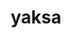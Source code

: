 ---
title: "yaksa"
layout: cache
categories: [package, develop]
meta: {"versions": ["0.2"], "compilers": ["gcc@=11.1.0", "gcc@=11.3.0", "gcc@=12.1.0", "gcc@=7.3.1", "gcc@=7.5.0", "gcc@=8.4.0", "oneapi@=2023.1.0", "oneapi@=2023.2.0"], "oss": ["amzn2", "ubuntu18.04", "ubuntu20.04", "ubuntu22.04"], "platforms": ["linux"], "targets": ["aarch64", "neoverse_n1", "ppc64le", "x86_64", "x86_64_v3"], "stacks": ["aws-isc", "aws-isc-aarch64", "build_systems", "data-vis-sdk", "e4s", "e4s-oneapi", "e4s-power", "root", "tutorial"], "num_specs": 92, "num_specs_by_stack": {"aws-isc-aarch64": 4, "root": 92, "aws-isc": 2, "tutorial": 66, "build_systems": 2, "e4s-power": 6, "e4s-oneapi": 3, "e4s": 6, "data-vis-sdk": 4}}
spec_details: [{"hash": "gboxbhh2adlp7d76lr2vpx7rn3x4ylvq", "compiler": "gcc@=7.3.1", "versions": ["0.2"], "os": "amzn2", "platform": "linux", "target": "aarch64", "variants": ["build_system=autotools", "~cuda", "~rocm"], "stacks": ["aws-isc-aarch64", "root"], "size": "-", "tarball": "https://binaries.spack.io/develop/build_cache/linux-amzn2-aarch64/gcc-7.3.1/yaksa-0.2/linux-amzn2-aarch64-gcc-7.3.1-yaksa-0.2-gboxbhh2adlp7d76lr2vpx7rn3x4ylvq.spack"}, {"hash": "iezbzjjthmrrxsb244mu5bt3nuiztqxh", "compiler": "gcc@=7.3.1", "versions": ["0.2"], "os": "amzn2", "platform": "linux", "target": "aarch64", "variants": ["build_system=autotools", "~cuda", "~rocm"], "stacks": ["aws-isc-aarch64", "root"], "size": "-", "tarball": "https://binaries.spack.io/develop/build_cache/linux-amzn2-aarch64/gcc-7.3.1/yaksa-0.2/linux-amzn2-aarch64-gcc-7.3.1-yaksa-0.2-iezbzjjthmrrxsb244mu5bt3nuiztqxh.spack"}, {"hash": "ubmznyvcd5dxjkbzs7jkplyrmoiufcyw", "compiler": "gcc@=7.3.1", "versions": ["0.2"], "os": "amzn2", "platform": "linux", "target": "neoverse_n1", "variants": ["build_system=autotools", "~cuda", "~rocm"], "stacks": ["aws-isc-aarch64", "root"], "size": "-", "tarball": "https://binaries.spack.io/develop/build_cache/linux-amzn2-neoverse_n1/gcc-7.3.1/yaksa-0.2/linux-amzn2-neoverse_n1-gcc-7.3.1-yaksa-0.2-ubmznyvcd5dxjkbzs7jkplyrmoiufcyw.spack"}, {"hash": "465upz2kazh4hy6t4qv5cs2quf7znnlf", "compiler": "gcc@=7.3.1", "versions": ["0.2"], "os": "amzn2", "platform": "linux", "target": "neoverse_n1", "variants": ["build_system=autotools", "~cuda", "~rocm"], "stacks": ["aws-isc-aarch64", "root"], "size": "-", "tarball": "https://binaries.spack.io/develop/build_cache/linux-amzn2-neoverse_n1/gcc-7.3.1/yaksa-0.2/linux-amzn2-neoverse_n1-gcc-7.3.1-yaksa-0.2-465upz2kazh4hy6t4qv5cs2quf7znnlf.spack"}, {"hash": "fbzcfjja53xgftvpf4dwnb2oqbjyhdy2", "compiler": "gcc@=7.3.1", "versions": ["0.2"], "os": "amzn2", "platform": "linux", "target": "x86_64_v3", "variants": ["build_system=autotools", "~cuda", "~rocm"], "stacks": ["aws-isc", "root"], "size": "-", "tarball": "https://binaries.spack.io/develop/build_cache/linux-amzn2-x86_64_v3/gcc-7.3.1/yaksa-0.2/linux-amzn2-x86_64_v3-gcc-7.3.1-yaksa-0.2-fbzcfjja53xgftvpf4dwnb2oqbjyhdy2.spack"}, {"hash": "dlmdngy6p7fzpzy7j4esahzcbttbvtba", "compiler": "gcc@=7.3.1", "versions": ["0.2"], "os": "amzn2", "platform": "linux", "target": "x86_64_v3", "variants": ["build_system=autotools", "~cuda", "~rocm"], "stacks": ["aws-isc", "root"], "size": "-", "tarball": "https://binaries.spack.io/develop/build_cache/linux-amzn2-x86_64_v3/gcc-7.3.1/yaksa-0.2/linux-amzn2-x86_64_v3-gcc-7.3.1-yaksa-0.2-dlmdngy6p7fzpzy7j4esahzcbttbvtba.spack"}, {"hash": "eopmgluna4knnbipuzns5jqazd6xqcxa", "compiler": "gcc@=7.5.0", "versions": ["0.2"], "os": "ubuntu18.04", "platform": "linux", "target": "x86_64", "variants": ["~cuda", "~rocm"], "stacks": ["root", "tutorial"], "size": "-", "tarball": "https://binaries.spack.io/develop/build_cache/linux-ubuntu18.04-x86_64/gcc-7.5.0/yaksa-0.2/linux-ubuntu18.04-x86_64-gcc-7.5.0-yaksa-0.2-eopmgluna4knnbipuzns5jqazd6xqcxa.spack"}, {"hash": "nkrp67qtd4azt27nputiuhp2qi6wkh23", "compiler": "gcc@=7.5.0", "versions": ["0.2"], "os": "ubuntu18.04", "platform": "linux", "target": "x86_64", "variants": ["~cuda", "~rocm"], "stacks": ["root", "tutorial"], "size": "-", "tarball": "https://binaries.spack.io/develop/build_cache/linux-ubuntu18.04-x86_64/gcc-7.5.0/yaksa-0.2/linux-ubuntu18.04-x86_64-gcc-7.5.0-yaksa-0.2-nkrp67qtd4azt27nputiuhp2qi6wkh23.spack"}, {"hash": "fuj2aoqh3s5i2yzl3chk3mdao5nvioc7", "compiler": "gcc@=7.5.0", "versions": ["0.2"], "os": "ubuntu18.04", "platform": "linux", "target": "x86_64", "variants": ["~cuda", "~rocm"], "stacks": ["root", "tutorial"], "size": "-", "tarball": "https://binaries.spack.io/develop/build_cache/linux-ubuntu18.04-x86_64/gcc-7.5.0/yaksa-0.2/linux-ubuntu18.04-x86_64-gcc-7.5.0-yaksa-0.2-fuj2aoqh3s5i2yzl3chk3mdao5nvioc7.spack"}, {"hash": "jzaq5vpdbjekdfjaliletxr6gxc2miz2", "compiler": "gcc@=7.5.0", "versions": ["0.2"], "os": "ubuntu18.04", "platform": "linux", "target": "x86_64", "variants": ["~cuda", "~rocm"], "stacks": ["root", "tutorial"], "size": "-", "tarball": "https://binaries.spack.io/develop/build_cache/linux-ubuntu18.04-x86_64/gcc-7.5.0/yaksa-0.2/linux-ubuntu18.04-x86_64-gcc-7.5.0-yaksa-0.2-jzaq5vpdbjekdfjaliletxr6gxc2miz2.spack"}, {"hash": "s52nqmeh5ywn5jppfbutgapq2nrbiyxl", "compiler": "gcc@=7.5.0", "versions": ["0.2"], "os": "ubuntu18.04", "platform": "linux", "target": "x86_64", "variants": ["~cuda", "~rocm"], "stacks": ["root", "tutorial"], "size": "-", "tarball": "https://binaries.spack.io/develop/build_cache/linux-ubuntu18.04-x86_64/gcc-7.5.0/yaksa-0.2/linux-ubuntu18.04-x86_64-gcc-7.5.0-yaksa-0.2-s52nqmeh5ywn5jppfbutgapq2nrbiyxl.spack"}, {"hash": "oxaqjhua3oiklurfxhcpbvxzwekdrkfu", "compiler": "gcc@=7.5.0", "versions": ["0.2"], "os": "ubuntu18.04", "platform": "linux", "target": "x86_64", "variants": ["~cuda", "~rocm"], "stacks": ["root", "tutorial"], "size": "-", "tarball": "https://binaries.spack.io/develop/build_cache/linux-ubuntu18.04-x86_64/gcc-7.5.0/yaksa-0.2/linux-ubuntu18.04-x86_64-gcc-7.5.0-yaksa-0.2-oxaqjhua3oiklurfxhcpbvxzwekdrkfu.spack"}, {"hash": "4ssykppxvgnsbqq34xni6uccx7hyrr76", "compiler": "gcc@=7.5.0", "versions": ["0.2"], "os": "ubuntu18.04", "platform": "linux", "target": "x86_64", "variants": ["~cuda", "~rocm"], "stacks": ["root", "tutorial"], "size": "-", "tarball": "https://binaries.spack.io/develop/build_cache/linux-ubuntu18.04-x86_64/gcc-7.5.0/yaksa-0.2/linux-ubuntu18.04-x86_64-gcc-7.5.0-yaksa-0.2-4ssykppxvgnsbqq34xni6uccx7hyrr76.spack"}, {"hash": "l6h56nfid2ix2u37ejt4nhnd4pp6dypu", "compiler": "gcc@=7.5.0", "versions": ["0.2"], "os": "ubuntu18.04", "platform": "linux", "target": "x86_64", "variants": ["~cuda", "~rocm"], "stacks": ["root", "tutorial"], "size": "-", "tarball": "https://binaries.spack.io/develop/build_cache/linux-ubuntu18.04-x86_64/gcc-7.5.0/yaksa-0.2/linux-ubuntu18.04-x86_64-gcc-7.5.0-yaksa-0.2-l6h56nfid2ix2u37ejt4nhnd4pp6dypu.spack"}, {"hash": "u4wa5ic7tvymrm772ac3broej45vt5qh", "compiler": "gcc@=7.5.0", "versions": ["0.2"], "os": "ubuntu18.04", "platform": "linux", "target": "x86_64", "variants": ["~cuda", "~rocm"], "stacks": ["root", "tutorial"], "size": "-", "tarball": "https://binaries.spack.io/develop/build_cache/linux-ubuntu18.04-x86_64/gcc-7.5.0/yaksa-0.2/linux-ubuntu18.04-x86_64-gcc-7.5.0-yaksa-0.2-u4wa5ic7tvymrm772ac3broej45vt5qh.spack"}, {"hash": "jbbm5mnk35chsq22xykj2dhh5r5odwf3", "compiler": "gcc@=7.5.0", "versions": ["0.2"], "os": "ubuntu18.04", "platform": "linux", "target": "x86_64", "variants": ["~cuda", "~rocm"], "stacks": ["root", "tutorial"], "size": "-", "tarball": "https://binaries.spack.io/develop/build_cache/linux-ubuntu18.04-x86_64/gcc-7.5.0/yaksa-0.2/linux-ubuntu18.04-x86_64-gcc-7.5.0-yaksa-0.2-jbbm5mnk35chsq22xykj2dhh5r5odwf3.spack"}, {"hash": "zgvvrt72dlnpy6hz3cdivwkxkyetoyes", "compiler": "gcc@=7.5.0", "versions": ["0.2"], "os": "ubuntu18.04", "platform": "linux", "target": "x86_64", "variants": ["~cuda", "~rocm"], "stacks": ["root", "tutorial"], "size": "-", "tarball": "https://binaries.spack.io/develop/build_cache/linux-ubuntu18.04-x86_64/gcc-7.5.0/yaksa-0.2/linux-ubuntu18.04-x86_64-gcc-7.5.0-yaksa-0.2-zgvvrt72dlnpy6hz3cdivwkxkyetoyes.spack"}, {"hash": "gcyym67wei3yuiqc6ksp2trfqmprw227", "compiler": "gcc@=7.5.0", "versions": ["0.2"], "os": "ubuntu18.04", "platform": "linux", "target": "x86_64", "variants": ["~cuda", "~rocm"], "stacks": ["root", "tutorial"], "size": "-", "tarball": "https://binaries.spack.io/develop/build_cache/linux-ubuntu18.04-x86_64/gcc-7.5.0/yaksa-0.2/linux-ubuntu18.04-x86_64-gcc-7.5.0-yaksa-0.2-gcyym67wei3yuiqc6ksp2trfqmprw227.spack"}, {"hash": "wkidpu5zhce22qlh5nc3ozvpl222rhpf", "compiler": "gcc@=7.5.0", "versions": ["0.2"], "os": "ubuntu18.04", "platform": "linux", "target": "x86_64", "variants": ["~cuda", "~rocm"], "stacks": ["root", "tutorial"], "size": "-", "tarball": "https://binaries.spack.io/develop/build_cache/linux-ubuntu18.04-x86_64/gcc-7.5.0/yaksa-0.2/linux-ubuntu18.04-x86_64-gcc-7.5.0-yaksa-0.2-wkidpu5zhce22qlh5nc3ozvpl222rhpf.spack"}, {"hash": "khji2rhdfqme2oh33sev7ipgeg52vjp2", "compiler": "gcc@=7.5.0", "versions": ["0.2"], "os": "ubuntu18.04", "platform": "linux", "target": "x86_64", "variants": ["~cuda", "~rocm"], "stacks": ["root", "tutorial"], "size": "-", "tarball": "https://binaries.spack.io/develop/build_cache/linux-ubuntu18.04-x86_64/gcc-7.5.0/yaksa-0.2/linux-ubuntu18.04-x86_64-gcc-7.5.0-yaksa-0.2-khji2rhdfqme2oh33sev7ipgeg52vjp2.spack"}, {"hash": "s7tqprkxnp7wkfkdb2obx4tq7o63mqj4", "compiler": "gcc@=7.5.0", "versions": ["0.2"], "os": "ubuntu18.04", "platform": "linux", "target": "x86_64", "variants": ["~cuda", "~rocm"], "stacks": ["root", "tutorial"], "size": "-", "tarball": "https://binaries.spack.io/develop/build_cache/linux-ubuntu18.04-x86_64/gcc-7.5.0/yaksa-0.2/linux-ubuntu18.04-x86_64-gcc-7.5.0-yaksa-0.2-s7tqprkxnp7wkfkdb2obx4tq7o63mqj4.spack"}, {"hash": "5z4lcjttnbxfku5c5wvnh5vzrzhvbi5i", "compiler": "gcc@=7.5.0", "versions": ["0.2"], "os": "ubuntu18.04", "platform": "linux", "target": "x86_64", "variants": ["~cuda", "~rocm"], "stacks": ["root", "tutorial"], "size": "-", "tarball": "https://binaries.spack.io/develop/build_cache/linux-ubuntu18.04-x86_64/gcc-7.5.0/yaksa-0.2/linux-ubuntu18.04-x86_64-gcc-7.5.0-yaksa-0.2-5z4lcjttnbxfku5c5wvnh5vzrzhvbi5i.spack"}, {"hash": "fmnoghazvysx7wh5hughm6ju4u7sjiyt", "compiler": "gcc@=7.5.0", "versions": ["0.2"], "os": "ubuntu18.04", "platform": "linux", "target": "x86_64", "variants": ["~cuda", "~rocm"], "stacks": ["root", "tutorial"], "size": "-", "tarball": "https://binaries.spack.io/develop/build_cache/linux-ubuntu18.04-x86_64/gcc-7.5.0/yaksa-0.2/linux-ubuntu18.04-x86_64-gcc-7.5.0-yaksa-0.2-fmnoghazvysx7wh5hughm6ju4u7sjiyt.spack"}, {"hash": "kychm2reemvmuqqei7pq7qd26zvbqomb", "compiler": "gcc@=7.5.0", "versions": ["0.2"], "os": "ubuntu18.04", "platform": "linux", "target": "x86_64", "variants": ["~cuda", "~rocm"], "stacks": ["root", "tutorial"], "size": "-", "tarball": "https://binaries.spack.io/develop/build_cache/linux-ubuntu18.04-x86_64/gcc-7.5.0/yaksa-0.2/linux-ubuntu18.04-x86_64-gcc-7.5.0-yaksa-0.2-kychm2reemvmuqqei7pq7qd26zvbqomb.spack"}, {"hash": "qx6rd4zs4h6upx7zxj6sspinkakud7ls", "compiler": "gcc@=7.5.0", "versions": ["0.2"], "os": "ubuntu18.04", "platform": "linux", "target": "x86_64", "variants": ["~cuda", "~rocm"], "stacks": ["root", "tutorial"], "size": "-", "tarball": "https://binaries.spack.io/develop/build_cache/linux-ubuntu18.04-x86_64/gcc-7.5.0/yaksa-0.2/linux-ubuntu18.04-x86_64-gcc-7.5.0-yaksa-0.2-qx6rd4zs4h6upx7zxj6sspinkakud7ls.spack"}, {"hash": "ab6hlea53tlfvpesruomiyrcjtc26qlo", "compiler": "gcc@=7.5.0", "versions": ["0.2"], "os": "ubuntu18.04", "platform": "linux", "target": "x86_64", "variants": ["~cuda", "~rocm"], "stacks": ["root", "tutorial"], "size": "-", "tarball": "https://binaries.spack.io/develop/build_cache/linux-ubuntu18.04-x86_64/gcc-7.5.0/yaksa-0.2/linux-ubuntu18.04-x86_64-gcc-7.5.0-yaksa-0.2-ab6hlea53tlfvpesruomiyrcjtc26qlo.spack"}, {"hash": "rmwtazzt5dbxod54pls2yzgyuwvjwk22", "compiler": "gcc@=7.5.0", "versions": ["0.2"], "os": "ubuntu18.04", "platform": "linux", "target": "x86_64", "variants": ["~cuda", "~rocm"], "stacks": ["root", "tutorial"], "size": "-", "tarball": "https://binaries.spack.io/develop/build_cache/linux-ubuntu18.04-x86_64/gcc-7.5.0/yaksa-0.2/linux-ubuntu18.04-x86_64-gcc-7.5.0-yaksa-0.2-rmwtazzt5dbxod54pls2yzgyuwvjwk22.spack"}, {"hash": "ahe3jajijfdgcxdlwdfrf33subsylz74", "compiler": "gcc@=7.5.0", "versions": ["0.2"], "os": "ubuntu18.04", "platform": "linux", "target": "x86_64", "variants": ["~cuda", "~rocm"], "stacks": ["root", "tutorial"], "size": "-", "tarball": "https://binaries.spack.io/develop/build_cache/linux-ubuntu18.04-x86_64/gcc-7.5.0/yaksa-0.2/linux-ubuntu18.04-x86_64-gcc-7.5.0-yaksa-0.2-ahe3jajijfdgcxdlwdfrf33subsylz74.spack"}, {"hash": "xvtecb6sfsfixiwheuwehsyvxgudeowx", "compiler": "gcc@=7.5.0", "versions": ["0.2"], "os": "ubuntu18.04", "platform": "linux", "target": "x86_64", "variants": ["~cuda", "~rocm"], "stacks": ["root", "tutorial"], "size": "-", "tarball": "https://binaries.spack.io/develop/build_cache/linux-ubuntu18.04-x86_64/gcc-7.5.0/yaksa-0.2/linux-ubuntu18.04-x86_64-gcc-7.5.0-yaksa-0.2-xvtecb6sfsfixiwheuwehsyvxgudeowx.spack"}, {"hash": "wzix55sluzaqfxmt3wm5ktbvwvzbvxhd", "compiler": "gcc@=7.5.0", "versions": ["0.2"], "os": "ubuntu18.04", "platform": "linux", "target": "x86_64", "variants": ["~cuda", "~rocm"], "stacks": ["root", "tutorial"], "size": "-", "tarball": "https://binaries.spack.io/develop/build_cache/linux-ubuntu18.04-x86_64/gcc-7.5.0/yaksa-0.2/linux-ubuntu18.04-x86_64-gcc-7.5.0-yaksa-0.2-wzix55sluzaqfxmt3wm5ktbvwvzbvxhd.spack"}, {"hash": "d7gx35vaancpb2s2malvz5c57odncbzj", "compiler": "gcc@=7.5.0", "versions": ["0.2"], "os": "ubuntu18.04", "platform": "linux", "target": "x86_64", "variants": ["~cuda", "~rocm"], "stacks": ["root", "tutorial"], "size": "-", "tarball": "https://binaries.spack.io/develop/build_cache/linux-ubuntu18.04-x86_64/gcc-7.5.0/yaksa-0.2/linux-ubuntu18.04-x86_64-gcc-7.5.0-yaksa-0.2-d7gx35vaancpb2s2malvz5c57odncbzj.spack"}, {"hash": "75hrsdlh3kvpf6libz3ij5wjvos62ofd", "compiler": "gcc@=7.5.0", "versions": ["0.2"], "os": "ubuntu18.04", "platform": "linux", "target": "x86_64", "variants": ["~cuda", "~rocm"], "stacks": ["root", "tutorial"], "size": "-", "tarball": "https://binaries.spack.io/develop/build_cache/linux-ubuntu18.04-x86_64/gcc-7.5.0/yaksa-0.2/linux-ubuntu18.04-x86_64-gcc-7.5.0-yaksa-0.2-75hrsdlh3kvpf6libz3ij5wjvos62ofd.spack"}, {"hash": "7k4wxrqcs6atzawopms3nmbfqdlvrukj", "compiler": "gcc@=8.4.0", "versions": ["0.2"], "os": "ubuntu18.04", "platform": "linux", "target": "x86_64", "variants": ["~cuda", "~rocm"], "stacks": ["root", "tutorial"], "size": "-", "tarball": "https://binaries.spack.io/develop/build_cache/linux-ubuntu18.04-x86_64/gcc-8.4.0/yaksa-0.2/linux-ubuntu18.04-x86_64-gcc-8.4.0-yaksa-0.2-7k4wxrqcs6atzawopms3nmbfqdlvrukj.spack"}, {"hash": "dy6uqqb6346oleavlhakde4iow2mxkwc", "compiler": "gcc@=8.4.0", "versions": ["0.2"], "os": "ubuntu18.04", "platform": "linux", "target": "x86_64", "variants": ["~cuda", "~rocm"], "stacks": ["root", "tutorial"], "size": "-", "tarball": "https://binaries.spack.io/develop/build_cache/linux-ubuntu18.04-x86_64/gcc-8.4.0/yaksa-0.2/linux-ubuntu18.04-x86_64-gcc-8.4.0-yaksa-0.2-dy6uqqb6346oleavlhakde4iow2mxkwc.spack"}, {"hash": "wubcrtonuopjzzdidayk37ihuzlfkocn", "compiler": "gcc@=8.4.0", "versions": ["0.2"], "os": "ubuntu18.04", "platform": "linux", "target": "x86_64", "variants": ["~cuda", "~rocm"], "stacks": ["root", "tutorial"], "size": "-", "tarball": "https://binaries.spack.io/develop/build_cache/linux-ubuntu18.04-x86_64/gcc-8.4.0/yaksa-0.2/linux-ubuntu18.04-x86_64-gcc-8.4.0-yaksa-0.2-wubcrtonuopjzzdidayk37ihuzlfkocn.spack"}, {"hash": "jdwx2fptw7ln7uamgujt2ot6msb26udw", "compiler": "gcc@=8.4.0", "versions": ["0.2"], "os": "ubuntu18.04", "platform": "linux", "target": "x86_64", "variants": ["~cuda", "~rocm"], "stacks": ["root", "tutorial"], "size": "-", "tarball": "https://binaries.spack.io/develop/build_cache/linux-ubuntu18.04-x86_64/gcc-8.4.0/yaksa-0.2/linux-ubuntu18.04-x86_64-gcc-8.4.0-yaksa-0.2-jdwx2fptw7ln7uamgujt2ot6msb26udw.spack"}, {"hash": "aab4w7sfziskkrhkzitpfj5gvqiozhiy", "compiler": "gcc@=8.4.0", "versions": ["0.2"], "os": "ubuntu18.04", "platform": "linux", "target": "x86_64", "variants": ["~cuda", "~rocm"], "stacks": ["root", "tutorial"], "size": "-", "tarball": "https://binaries.spack.io/develop/build_cache/linux-ubuntu18.04-x86_64/gcc-8.4.0/yaksa-0.2/linux-ubuntu18.04-x86_64-gcc-8.4.0-yaksa-0.2-aab4w7sfziskkrhkzitpfj5gvqiozhiy.spack"}, {"hash": "o5q3zglyrhxb7gl5bwywm5h76waszzcw", "compiler": "gcc@=8.4.0", "versions": ["0.2"], "os": "ubuntu18.04", "platform": "linux", "target": "x86_64", "variants": ["~cuda", "~rocm"], "stacks": ["root", "tutorial"], "size": "-", "tarball": "https://binaries.spack.io/develop/build_cache/linux-ubuntu18.04-x86_64/gcc-8.4.0/yaksa-0.2/linux-ubuntu18.04-x86_64-gcc-8.4.0-yaksa-0.2-o5q3zglyrhxb7gl5bwywm5h76waszzcw.spack"}, {"hash": "pcoztgzt5ik3dhfgaohale4forguehh7", "compiler": "gcc@=8.4.0", "versions": ["0.2"], "os": "ubuntu18.04", "platform": "linux", "target": "x86_64", "variants": ["~cuda", "~rocm"], "stacks": ["root", "tutorial"], "size": "-", "tarball": "https://binaries.spack.io/develop/build_cache/linux-ubuntu18.04-x86_64/gcc-8.4.0/yaksa-0.2/linux-ubuntu18.04-x86_64-gcc-8.4.0-yaksa-0.2-pcoztgzt5ik3dhfgaohale4forguehh7.spack"}, {"hash": "qdpye722ussla5umjqladq3uucwfbg5w", "compiler": "gcc@=8.4.0", "versions": ["0.2"], "os": "ubuntu18.04", "platform": "linux", "target": "x86_64", "variants": ["~cuda", "~rocm"], "stacks": ["root", "tutorial"], "size": "-", "tarball": "https://binaries.spack.io/develop/build_cache/linux-ubuntu18.04-x86_64/gcc-8.4.0/yaksa-0.2/linux-ubuntu18.04-x86_64-gcc-8.4.0-yaksa-0.2-qdpye722ussla5umjqladq3uucwfbg5w.spack"}, {"hash": "exxb3aoqjcrqqj4mkqseeubx2yvmevua", "compiler": "gcc@=8.4.0", "versions": ["0.2"], "os": "ubuntu18.04", "platform": "linux", "target": "x86_64", "variants": ["~cuda", "~rocm"], "stacks": ["root", "tutorial"], "size": "-", "tarball": "https://binaries.spack.io/develop/build_cache/linux-ubuntu18.04-x86_64/gcc-8.4.0/yaksa-0.2/linux-ubuntu18.04-x86_64-gcc-8.4.0-yaksa-0.2-exxb3aoqjcrqqj4mkqseeubx2yvmevua.spack"}, {"hash": "6wtluivyg2yng2zuneghhdqgz7t47jtu", "compiler": "gcc@=8.4.0", "versions": ["0.2"], "os": "ubuntu18.04", "platform": "linux", "target": "x86_64", "variants": ["~cuda", "~rocm"], "stacks": ["root", "tutorial"], "size": "-", "tarball": "https://binaries.spack.io/develop/build_cache/linux-ubuntu18.04-x86_64/gcc-8.4.0/yaksa-0.2/linux-ubuntu18.04-x86_64-gcc-8.4.0-yaksa-0.2-6wtluivyg2yng2zuneghhdqgz7t47jtu.spack"}, {"hash": "bahscxbdjvum6xohkezewjsdjnxi64vj", "compiler": "gcc@=8.4.0", "versions": ["0.2"], "os": "ubuntu18.04", "platform": "linux", "target": "x86_64", "variants": ["~cuda", "~rocm"], "stacks": ["root", "tutorial"], "size": "-", "tarball": "https://binaries.spack.io/develop/build_cache/linux-ubuntu18.04-x86_64/gcc-8.4.0/yaksa-0.2/linux-ubuntu18.04-x86_64-gcc-8.4.0-yaksa-0.2-bahscxbdjvum6xohkezewjsdjnxi64vj.spack"}, {"hash": "votea4vdgjcngfyvsethspfvxpldjyu6", "compiler": "gcc@=8.4.0", "versions": ["0.2"], "os": "ubuntu18.04", "platform": "linux", "target": "x86_64", "variants": ["~cuda", "~rocm"], "stacks": ["root", "tutorial"], "size": "-", "tarball": "https://binaries.spack.io/develop/build_cache/linux-ubuntu18.04-x86_64/gcc-8.4.0/yaksa-0.2/linux-ubuntu18.04-x86_64-gcc-8.4.0-yaksa-0.2-votea4vdgjcngfyvsethspfvxpldjyu6.spack"}, {"hash": "gcv3k4w5hlhc2gix6h6wge3wc6gm7gc6", "compiler": "gcc@=8.4.0", "versions": ["0.2"], "os": "ubuntu18.04", "platform": "linux", "target": "x86_64", "variants": ["~cuda", "~rocm"], "stacks": ["root", "tutorial"], "size": "-", "tarball": "https://binaries.spack.io/develop/build_cache/linux-ubuntu18.04-x86_64/gcc-8.4.0/yaksa-0.2/linux-ubuntu18.04-x86_64-gcc-8.4.0-yaksa-0.2-gcv3k4w5hlhc2gix6h6wge3wc6gm7gc6.spack"}, {"hash": "agnkiyt4rx3w2tw53zeaynpqa7zubdts", "compiler": "gcc@=8.4.0", "versions": ["0.2"], "os": "ubuntu18.04", "platform": "linux", "target": "x86_64", "variants": ["~cuda", "~rocm"], "stacks": ["root", "tutorial"], "size": "-", "tarball": "https://binaries.spack.io/develop/build_cache/linux-ubuntu18.04-x86_64/gcc-8.4.0/yaksa-0.2/linux-ubuntu18.04-x86_64-gcc-8.4.0-yaksa-0.2-agnkiyt4rx3w2tw53zeaynpqa7zubdts.spack"}, {"hash": "42aq7ccswsnjzfarseuwvyyqua3ipkmr", "compiler": "gcc@=8.4.0", "versions": ["0.2"], "os": "ubuntu18.04", "platform": "linux", "target": "x86_64", "variants": ["~cuda", "~rocm"], "stacks": ["root", "tutorial"], "size": "-", "tarball": "https://binaries.spack.io/develop/build_cache/linux-ubuntu18.04-x86_64/gcc-8.4.0/yaksa-0.2/linux-ubuntu18.04-x86_64-gcc-8.4.0-yaksa-0.2-42aq7ccswsnjzfarseuwvyyqua3ipkmr.spack"}, {"hash": "4cve5znjln5xqayylagkubgfjbf772hj", "compiler": "gcc@=8.4.0", "versions": ["0.2"], "os": "ubuntu18.04", "platform": "linux", "target": "x86_64", "variants": ["~cuda", "~rocm"], "stacks": ["root", "tutorial"], "size": "-", "tarball": "https://binaries.spack.io/develop/build_cache/linux-ubuntu18.04-x86_64/gcc-8.4.0/yaksa-0.2/linux-ubuntu18.04-x86_64-gcc-8.4.0-yaksa-0.2-4cve5znjln5xqayylagkubgfjbf772hj.spack"}, {"hash": "ch2tcmi2j7fgqn5mywhcprtlksfoh27f", "compiler": "gcc@=8.4.0", "versions": ["0.2"], "os": "ubuntu18.04", "platform": "linux", "target": "x86_64", "variants": ["~cuda", "~rocm"], "stacks": ["root", "tutorial"], "size": "-", "tarball": "https://binaries.spack.io/develop/build_cache/linux-ubuntu18.04-x86_64/gcc-8.4.0/yaksa-0.2/linux-ubuntu18.04-x86_64-gcc-8.4.0-yaksa-0.2-ch2tcmi2j7fgqn5mywhcprtlksfoh27f.spack"}, {"hash": "pfdn5yqkrco7ik3q4yuw247cebffuoou", "compiler": "gcc@=8.4.0", "versions": ["0.2"], "os": "ubuntu18.04", "platform": "linux", "target": "x86_64", "variants": ["~cuda", "~rocm"], "stacks": ["root", "tutorial"], "size": "-", "tarball": "https://binaries.spack.io/develop/build_cache/linux-ubuntu18.04-x86_64/gcc-8.4.0/yaksa-0.2/linux-ubuntu18.04-x86_64-gcc-8.4.0-yaksa-0.2-pfdn5yqkrco7ik3q4yuw247cebffuoou.spack"}, {"hash": "dlprt2qboex4kbqprmxwibzgo7hyrbf5", "compiler": "gcc@=8.4.0", "versions": ["0.2"], "os": "ubuntu18.04", "platform": "linux", "target": "x86_64", "variants": ["build_system=autotools", "~cuda", "~rocm"], "stacks": ["root", "tutorial"], "size": "-", "tarball": "https://binaries.spack.io/develop/build_cache/linux-ubuntu18.04-x86_64/gcc-8.4.0/yaksa-0.2/linux-ubuntu18.04-x86_64-gcc-8.4.0-yaksa-0.2-dlprt2qboex4kbqprmxwibzgo7hyrbf5.spack"}, {"hash": "hgllqztpnrm6r75pmwyszbxhwuoubdtw", "compiler": "gcc@=8.4.0", "versions": ["0.2"], "os": "ubuntu18.04", "platform": "linux", "target": "x86_64", "variants": ["~cuda", "~rocm"], "stacks": ["root", "tutorial"], "size": "-", "tarball": "https://binaries.spack.io/develop/build_cache/linux-ubuntu18.04-x86_64/gcc-8.4.0/yaksa-0.2/linux-ubuntu18.04-x86_64-gcc-8.4.0-yaksa-0.2-hgllqztpnrm6r75pmwyszbxhwuoubdtw.spack"}, {"hash": "ycivdeina3yt3jqmwodsvegny4jpoelb", "compiler": "gcc@=8.4.0", "versions": ["0.2"], "os": "ubuntu18.04", "platform": "linux", "target": "x86_64", "variants": ["~cuda", "~rocm"], "stacks": ["root", "tutorial"], "size": "-", "tarball": "https://binaries.spack.io/develop/build_cache/linux-ubuntu18.04-x86_64/gcc-8.4.0/yaksa-0.2/linux-ubuntu18.04-x86_64-gcc-8.4.0-yaksa-0.2-ycivdeina3yt3jqmwodsvegny4jpoelb.spack"}, {"hash": "evhubuwk34zda3vsal5gcrve3uwk3fpn", "compiler": "gcc@=8.4.0", "versions": ["0.2"], "os": "ubuntu18.04", "platform": "linux", "target": "x86_64", "variants": ["~cuda", "~rocm"], "stacks": ["root", "tutorial"], "size": "-", "tarball": "https://binaries.spack.io/develop/build_cache/linux-ubuntu18.04-x86_64/gcc-8.4.0/yaksa-0.2/linux-ubuntu18.04-x86_64-gcc-8.4.0-yaksa-0.2-evhubuwk34zda3vsal5gcrve3uwk3fpn.spack"}, {"hash": "ph6fkphgxcab3rzao7gye4uwfgqqdpp6", "compiler": "gcc@=8.4.0", "versions": ["0.2"], "os": "ubuntu18.04", "platform": "linux", "target": "x86_64", "variants": ["~cuda", "~rocm"], "stacks": ["root", "tutorial"], "size": "-", "tarball": "https://binaries.spack.io/develop/build_cache/linux-ubuntu18.04-x86_64/gcc-8.4.0/yaksa-0.2/linux-ubuntu18.04-x86_64-gcc-8.4.0-yaksa-0.2-ph6fkphgxcab3rzao7gye4uwfgqqdpp6.spack"}, {"hash": "ormra73cj4z4umv7pbuaa4aasyhktcsv", "compiler": "gcc@=8.4.0", "versions": ["0.2"], "os": "ubuntu18.04", "platform": "linux", "target": "x86_64", "variants": ["~cuda", "~rocm"], "stacks": ["root", "tutorial"], "size": "-", "tarball": "https://binaries.spack.io/develop/build_cache/linux-ubuntu18.04-x86_64/gcc-8.4.0/yaksa-0.2/linux-ubuntu18.04-x86_64-gcc-8.4.0-yaksa-0.2-ormra73cj4z4umv7pbuaa4aasyhktcsv.spack"}, {"hash": "h3npsrgegixkkxpmvr54ptrfalflz3lm", "compiler": "gcc@=8.4.0", "versions": ["0.2"], "os": "ubuntu18.04", "platform": "linux", "target": "x86_64", "variants": ["build_system=autotools", "~cuda", "~rocm"], "stacks": ["root", "tutorial"], "size": "-", "tarball": "https://binaries.spack.io/develop/build_cache/linux-ubuntu18.04-x86_64/gcc-8.4.0/yaksa-0.2/linux-ubuntu18.04-x86_64-gcc-8.4.0-yaksa-0.2-h3npsrgegixkkxpmvr54ptrfalflz3lm.spack"}, {"hash": "wtveeqvlsnpgxawag5mahm7kt4w3nqbp", "compiler": "gcc@=8.4.0", "versions": ["0.2"], "os": "ubuntu18.04", "platform": "linux", "target": "x86_64", "variants": ["~cuda", "~rocm"], "stacks": ["root", "tutorial"], "size": "-", "tarball": "https://binaries.spack.io/develop/build_cache/linux-ubuntu18.04-x86_64/gcc-8.4.0/yaksa-0.2/linux-ubuntu18.04-x86_64-gcc-8.4.0-yaksa-0.2-wtveeqvlsnpgxawag5mahm7kt4w3nqbp.spack"}, {"hash": "vx5fw3msbbg46pwm3433rwujf56ixuut", "compiler": "gcc@=8.4.0", "versions": ["0.2"], "os": "ubuntu18.04", "platform": "linux", "target": "x86_64", "variants": ["~cuda", "~rocm"], "stacks": ["root", "tutorial"], "size": "-", "tarball": "https://binaries.spack.io/develop/build_cache/linux-ubuntu18.04-x86_64/gcc-8.4.0/yaksa-0.2/linux-ubuntu18.04-x86_64-gcc-8.4.0-yaksa-0.2-vx5fw3msbbg46pwm3433rwujf56ixuut.spack"}, {"hash": "4x2hutv3mo5mkets7hjqs74fe25osb7t", "compiler": "gcc@=8.4.0", "versions": ["0.2"], "os": "ubuntu18.04", "platform": "linux", "target": "x86_64", "variants": ["~cuda", "~rocm"], "stacks": ["root", "tutorial"], "size": "-", "tarball": "https://binaries.spack.io/develop/build_cache/linux-ubuntu18.04-x86_64/gcc-8.4.0/yaksa-0.2/linux-ubuntu18.04-x86_64-gcc-8.4.0-yaksa-0.2-4x2hutv3mo5mkets7hjqs74fe25osb7t.spack"}, {"hash": "o5c56ux4btvoblmkytdpc5kumwze5qyy", "compiler": "gcc@=8.4.0", "versions": ["0.2"], "os": "ubuntu18.04", "platform": "linux", "target": "x86_64", "variants": ["build_system=autotools", "~cuda", "~rocm"], "stacks": ["root", "tutorial"], "size": "-", "tarball": "https://binaries.spack.io/develop/build_cache/linux-ubuntu18.04-x86_64/gcc-8.4.0/yaksa-0.2/linux-ubuntu18.04-x86_64-gcc-8.4.0-yaksa-0.2-o5c56ux4btvoblmkytdpc5kumwze5qyy.spack"}, {"hash": "rcbh4swvcmbua5gnitmw2io6abn2plxe", "compiler": "gcc@=8.4.0", "versions": ["0.2"], "os": "ubuntu18.04", "platform": "linux", "target": "x86_64", "variants": ["build_system=autotools", "~cuda", "~rocm"], "stacks": ["root", "tutorial"], "size": "-", "tarball": "https://binaries.spack.io/develop/build_cache/linux-ubuntu18.04-x86_64/gcc-8.4.0/yaksa-0.2/linux-ubuntu18.04-x86_64-gcc-8.4.0-yaksa-0.2-rcbh4swvcmbua5gnitmw2io6abn2plxe.spack"}, {"hash": "ctaia74jfcbepgkhbnpepdrs3c27s35a", "compiler": "gcc@=7.5.0", "versions": ["0.2"], "os": "ubuntu18.04", "platform": "linux", "target": "x86_64_v3", "variants": ["build_system=autotools", "~cuda", "~rocm"], "stacks": ["root", "build_systems", "tutorial"], "size": "-", "tarball": "https://binaries.spack.io/develop/build_cache/linux-ubuntu18.04-x86_64_v3/gcc-7.5.0/yaksa-0.2/linux-ubuntu18.04-x86_64_v3-gcc-7.5.0-yaksa-0.2-ctaia74jfcbepgkhbnpepdrs3c27s35a.spack"}, {"hash": "yuybbo3n3arl2yx3z4jync46hlpsinn5", "compiler": "gcc@=7.5.0", "versions": ["0.2"], "os": "ubuntu18.04", "platform": "linux", "target": "x86_64_v3", "variants": ["build_system=autotools", "~cuda", "~rocm"], "stacks": ["root", "build_systems"], "size": "-", "tarball": "https://binaries.spack.io/develop/build_cache/linux-ubuntu18.04-x86_64_v3/gcc-7.5.0/yaksa-0.2/linux-ubuntu18.04-x86_64_v3-gcc-7.5.0-yaksa-0.2-yuybbo3n3arl2yx3z4jync46hlpsinn5.spack"}, {"hash": "dh3gkjc6fixxvmkxkcbjhaboq7atqczt", "compiler": "gcc@=8.4.0", "versions": ["0.2"], "os": "ubuntu18.04", "platform": "linux", "target": "x86_64_v3", "variants": ["build_system=autotools", "~cuda", "~rocm"], "stacks": ["root", "tutorial"], "size": "-", "tarball": "https://binaries.spack.io/develop/build_cache/linux-ubuntu18.04-x86_64_v3/gcc-8.4.0/yaksa-0.2/linux-ubuntu18.04-x86_64_v3-gcc-8.4.0-yaksa-0.2-dh3gkjc6fixxvmkxkcbjhaboq7atqczt.spack"}, {"hash": "ihbmp5cjvfl5do5o734yendqhkh5qosv", "compiler": "gcc@=8.4.0", "versions": ["0.2"], "os": "ubuntu18.04", "platform": "linux", "target": "x86_64_v3", "variants": ["build_system=autotools", "~cuda", "~rocm"], "stacks": ["root", "tutorial"], "size": "-", "tarball": "https://binaries.spack.io/develop/build_cache/linux-ubuntu18.04-x86_64_v3/gcc-8.4.0/yaksa-0.2/linux-ubuntu18.04-x86_64_v3-gcc-8.4.0-yaksa-0.2-ihbmp5cjvfl5do5o734yendqhkh5qosv.spack"}, {"hash": "ngd5rrgbdwhsgdmdntq7vxjeorqnk2o6", "compiler": "gcc@=8.4.0", "versions": ["0.2"], "os": "ubuntu18.04", "platform": "linux", "target": "x86_64_v3", "variants": ["build_system=autotools", "~cuda", "~rocm"], "stacks": ["root", "tutorial"], "size": "-", "tarball": "https://binaries.spack.io/develop/build_cache/linux-ubuntu18.04-x86_64_v3/gcc-8.4.0/yaksa-0.2/linux-ubuntu18.04-x86_64_v3-gcc-8.4.0-yaksa-0.2-ngd5rrgbdwhsgdmdntq7vxjeorqnk2o6.spack"}, {"hash": "zbzwr3ryx4qe3l5gnculkuozwyljwh3c", "compiler": "gcc@=8.4.0", "versions": ["0.2"], "os": "ubuntu18.04", "platform": "linux", "target": "x86_64_v3", "variants": ["build_system=autotools", "~cuda", "~rocm"], "stacks": ["root", "tutorial"], "size": "-", "tarball": "https://binaries.spack.io/develop/build_cache/linux-ubuntu18.04-x86_64_v3/gcc-8.4.0/yaksa-0.2/linux-ubuntu18.04-x86_64_v3-gcc-8.4.0-yaksa-0.2-zbzwr3ryx4qe3l5gnculkuozwyljwh3c.spack"}, {"hash": "bt7zdmfj7avcv6jkcyjlcyci7yhwuzl3", "compiler": "gcc@=8.4.0", "versions": ["0.2"], "os": "ubuntu18.04", "platform": "linux", "target": "x86_64_v3", "variants": ["build_system=autotools", "~cuda", "~rocm"], "stacks": ["root", "tutorial"], "size": "-", "tarball": "https://binaries.spack.io/develop/build_cache/linux-ubuntu18.04-x86_64_v3/gcc-8.4.0/yaksa-0.2/linux-ubuntu18.04-x86_64_v3-gcc-8.4.0-yaksa-0.2-bt7zdmfj7avcv6jkcyjlcyci7yhwuzl3.spack"}, {"hash": "kznp5kxrxv553z6ctffsgruvbgymeymv", "compiler": "gcc@=11.1.0", "versions": ["0.2"], "os": "ubuntu20.04", "platform": "linux", "target": "ppc64le", "variants": ["build_system=autotools", "~cuda", "~rocm"], "stacks": ["e4s-power", "root"], "size": "-", "tarball": "https://binaries.spack.io/develop/build_cache/linux-ubuntu20.04-ppc64le/gcc-11.1.0/yaksa-0.2/linux-ubuntu20.04-ppc64le-gcc-11.1.0-yaksa-0.2-kznp5kxrxv553z6ctffsgruvbgymeymv.spack"}, {"hash": "ez5wqvcq72feg6tjo632ixlwwcggveza", "compiler": "gcc@=11.1.0", "versions": ["0.2"], "os": "ubuntu20.04", "platform": "linux", "target": "ppc64le", "variants": ["build_system=autotools", "~cuda", "~rocm"], "stacks": ["e4s-power", "root"], "size": "-", "tarball": "https://binaries.spack.io/develop/build_cache/linux-ubuntu20.04-ppc64le/gcc-11.1.0/yaksa-0.2/linux-ubuntu20.04-ppc64le-gcc-11.1.0-yaksa-0.2-ez5wqvcq72feg6tjo632ixlwwcggveza.spack"}, {"hash": "wfc4thwsauuxomasp3eiavn2brynrwqo", "compiler": "gcc@=11.1.0", "versions": ["0.2"], "os": "ubuntu20.04", "platform": "linux", "target": "ppc64le", "variants": ["build_system=autotools", "~cuda", "~rocm"], "stacks": ["e4s-power", "root"], "size": "-", "tarball": "https://binaries.spack.io/develop/build_cache/linux-ubuntu20.04-ppc64le/gcc-11.1.0/yaksa-0.2/linux-ubuntu20.04-ppc64le-gcc-11.1.0-yaksa-0.2-wfc4thwsauuxomasp3eiavn2brynrwqo.spack"}, {"hash": "nbdc4ykr5w54oly3zrj2jnewsjb2cc6p", "compiler": "gcc@=11.1.0", "versions": ["0.2"], "os": "ubuntu20.04", "platform": "linux", "target": "ppc64le", "variants": ["build_system=autotools", "~cuda", "~rocm"], "stacks": ["e4s-power", "root"], "size": "-", "tarball": "https://binaries.spack.io/develop/build_cache/linux-ubuntu20.04-ppc64le/gcc-11.1.0/yaksa-0.2/linux-ubuntu20.04-ppc64le-gcc-11.1.0-yaksa-0.2-nbdc4ykr5w54oly3zrj2jnewsjb2cc6p.spack"}, {"hash": "t2ncbuxpm3q2fmvdd6h6kzmzpaxogj3l", "compiler": "gcc@=11.1.0", "versions": ["0.2"], "os": "ubuntu20.04", "platform": "linux", "target": "ppc64le", "variants": ["build_system=autotools", "~cuda", "~rocm"], "stacks": ["e4s-power", "root"], "size": "-", "tarball": "https://binaries.spack.io/develop/build_cache/linux-ubuntu20.04-ppc64le/gcc-11.1.0/yaksa-0.2/linux-ubuntu20.04-ppc64le-gcc-11.1.0-yaksa-0.2-t2ncbuxpm3q2fmvdd6h6kzmzpaxogj3l.spack"}, {"hash": "bluei6wo6aktdw2eaplt6r3pznscv7g5", "compiler": "gcc@=11.1.0", "versions": ["0.2"], "os": "ubuntu20.04", "platform": "linux", "target": "ppc64le", "variants": ["build_system=autotools", "~cuda", "~rocm"], "stacks": ["e4s-power", "root"], "size": "-", "tarball": "https://binaries.spack.io/develop/build_cache/linux-ubuntu20.04-ppc64le/gcc-11.1.0/yaksa-0.2/linux-ubuntu20.04-ppc64le-gcc-11.1.0-yaksa-0.2-bluei6wo6aktdw2eaplt6r3pznscv7g5.spack"}, {"hash": "afhazyhkc377hlmtnapid6c5txey4igy", "compiler": "oneapi@=2023.1.0", "versions": ["0.2"], "os": "ubuntu20.04", "platform": "linux", "target": "x86_64", "variants": ["build_system=autotools", "~cuda", "~rocm"], "stacks": ["e4s-oneapi", "root"], "size": "-", "tarball": "https://binaries.spack.io/develop/build_cache/linux-ubuntu20.04-x86_64/oneapi-2023.1.0/yaksa-0.2/linux-ubuntu20.04-x86_64-oneapi-2023.1.0-yaksa-0.2-afhazyhkc377hlmtnapid6c5txey4igy.spack"}, {"hash": "pkojl6ybysaf4magkw6rqmqtxpv7bknt", "compiler": "oneapi@=2023.1.0", "versions": ["0.2"], "os": "ubuntu20.04", "platform": "linux", "target": "x86_64", "variants": ["build_system=autotools", "~cuda", "~rocm"], "stacks": ["e4s-oneapi", "root"], "size": "-", "tarball": "https://binaries.spack.io/develop/build_cache/linux-ubuntu20.04-x86_64/oneapi-2023.1.0/yaksa-0.2/linux-ubuntu20.04-x86_64-oneapi-2023.1.0-yaksa-0.2-pkojl6ybysaf4magkw6rqmqtxpv7bknt.spack"}, {"hash": "iqzja23vgpdmqtc2g5gewlscjcnjqslq", "compiler": "oneapi@=2023.2.0", "versions": ["0.2"], "os": "ubuntu20.04", "platform": "linux", "target": "x86_64", "variants": ["build_system=autotools", "~cuda", "~rocm"], "stacks": ["e4s-oneapi", "root"], "size": "-", "tarball": "https://binaries.spack.io/develop/build_cache/linux-ubuntu20.04-x86_64/oneapi-2023.2.0/yaksa-0.2/linux-ubuntu20.04-x86_64-oneapi-2023.2.0-yaksa-0.2-iqzja23vgpdmqtc2g5gewlscjcnjqslq.spack"}, {"hash": "kk66ut7ulxwv7mszk7u36a2micxirxbb", "compiler": "gcc@=11.1.0", "versions": ["0.2"], "os": "ubuntu20.04", "platform": "linux", "target": "x86_64_v3", "variants": ["build_system=autotools", "~cuda", "~rocm"], "stacks": ["root", "e4s"], "size": "-", "tarball": "https://binaries.spack.io/develop/build_cache/linux-ubuntu20.04-x86_64_v3/gcc-11.1.0/yaksa-0.2/linux-ubuntu20.04-x86_64_v3-gcc-11.1.0-yaksa-0.2-kk66ut7ulxwv7mszk7u36a2micxirxbb.spack"}, {"hash": "4ypbgcsc4fzti5fgw3t6dovj5cqqcrsh", "compiler": "gcc@=11.1.0", "versions": ["0.2"], "os": "ubuntu20.04", "platform": "linux", "target": "x86_64_v3", "variants": ["build_system=autotools", "~cuda", "~rocm"], "stacks": ["data-vis-sdk", "root"], "size": "-", "tarball": "https://binaries.spack.io/develop/build_cache/linux-ubuntu20.04-x86_64_v3/gcc-11.1.0/yaksa-0.2/linux-ubuntu20.04-x86_64_v3-gcc-11.1.0-yaksa-0.2-4ypbgcsc4fzti5fgw3t6dovj5cqqcrsh.spack"}, {"hash": "xeppuqwld47gqoepxlyq7v4ojs7bbuck", "compiler": "gcc@=11.1.0", "versions": ["0.2"], "os": "ubuntu20.04", "platform": "linux", "target": "x86_64_v3", "variants": ["build_system=autotools", "~cuda", "~rocm"], "stacks": ["root", "e4s"], "size": "-", "tarball": "https://binaries.spack.io/develop/build_cache/linux-ubuntu20.04-x86_64_v3/gcc-11.1.0/yaksa-0.2/linux-ubuntu20.04-x86_64_v3-gcc-11.1.0-yaksa-0.2-xeppuqwld47gqoepxlyq7v4ojs7bbuck.spack"}, {"hash": "mu5nbpxn72u7orrcmpzw346j5og46f7q", "compiler": "gcc@=11.1.0", "versions": ["0.2"], "os": "ubuntu20.04", "platform": "linux", "target": "x86_64_v3", "variants": ["build_system=autotools", "~cuda", "~rocm"], "stacks": ["root", "e4s"], "size": "-", "tarball": "https://binaries.spack.io/develop/build_cache/linux-ubuntu20.04-x86_64_v3/gcc-11.1.0/yaksa-0.2/linux-ubuntu20.04-x86_64_v3-gcc-11.1.0-yaksa-0.2-mu5nbpxn72u7orrcmpzw346j5og46f7q.spack"}, {"hash": "w6uoukqqfrzqw6utesdptqtbboyliktu", "compiler": "gcc@=11.1.0", "versions": ["0.2"], "os": "ubuntu20.04", "platform": "linux", "target": "x86_64_v3", "variants": ["build_system=autotools", "~cuda", "~rocm"], "stacks": ["data-vis-sdk", "root"], "size": "-", "tarball": "https://binaries.spack.io/develop/build_cache/linux-ubuntu20.04-x86_64_v3/gcc-11.1.0/yaksa-0.2/linux-ubuntu20.04-x86_64_v3-gcc-11.1.0-yaksa-0.2-w6uoukqqfrzqw6utesdptqtbboyliktu.spack"}, {"hash": "kiaxwgr4husc7duc5kvyxvcloxem2kqa", "compiler": "gcc@=11.1.0", "versions": ["0.2"], "os": "ubuntu20.04", "platform": "linux", "target": "x86_64_v3", "variants": ["build_system=autotools", "~cuda", "~rocm"], "stacks": ["data-vis-sdk", "root"], "size": "-", "tarball": "https://binaries.spack.io/develop/build_cache/linux-ubuntu20.04-x86_64_v3/gcc-11.1.0/yaksa-0.2/linux-ubuntu20.04-x86_64_v3-gcc-11.1.0-yaksa-0.2-kiaxwgr4husc7duc5kvyxvcloxem2kqa.spack"}, {"hash": "htdvv7nd4adfzprtnqaipthw6lwals27", "compiler": "gcc@=11.1.0", "versions": ["0.2"], "os": "ubuntu20.04", "platform": "linux", "target": "x86_64_v3", "variants": ["build_system=autotools", "~cuda", "~rocm"], "stacks": ["root", "e4s"], "size": "-", "tarball": "https://binaries.spack.io/develop/build_cache/linux-ubuntu20.04-x86_64_v3/gcc-11.1.0/yaksa-0.2/linux-ubuntu20.04-x86_64_v3-gcc-11.1.0-yaksa-0.2-htdvv7nd4adfzprtnqaipthw6lwals27.spack"}, {"hash": "c3ukzya3yidpi44sctlh7msdawovbx7l", "compiler": "gcc@=11.1.0", "versions": ["0.2"], "os": "ubuntu20.04", "platform": "linux", "target": "x86_64_v3", "variants": ["build_system=autotools", "~cuda", "~rocm"], "stacks": ["data-vis-sdk", "root"], "size": "-", "tarball": "https://binaries.spack.io/develop/build_cache/linux-ubuntu20.04-x86_64_v3/gcc-11.1.0/yaksa-0.2/linux-ubuntu20.04-x86_64_v3-gcc-11.1.0-yaksa-0.2-c3ukzya3yidpi44sctlh7msdawovbx7l.spack"}, {"hash": "kmyzmgtgf6uschmda56r3lrcaku534jd", "compiler": "gcc@=11.1.0", "versions": ["0.2"], "os": "ubuntu20.04", "platform": "linux", "target": "x86_64_v3", "variants": ["build_system=autotools", "~cuda", "~rocm"], "stacks": ["root", "e4s"], "size": "-", "tarball": "https://binaries.spack.io/develop/build_cache/linux-ubuntu20.04-x86_64_v3/gcc-11.1.0/yaksa-0.2/linux-ubuntu20.04-x86_64_v3-gcc-11.1.0-yaksa-0.2-kmyzmgtgf6uschmda56r3lrcaku534jd.spack"}, {"hash": "orn72du4hkoyfcwr3rlzqwko5tnznuw3", "compiler": "gcc@=11.1.0", "versions": ["0.2"], "os": "ubuntu20.04", "platform": "linux", "target": "x86_64_v3", "variants": ["build_system=autotools", "~cuda", "~rocm"], "stacks": ["root", "e4s"], "size": "-", "tarball": "https://binaries.spack.io/develop/build_cache/linux-ubuntu20.04-x86_64_v3/gcc-11.1.0/yaksa-0.2/linux-ubuntu20.04-x86_64_v3-gcc-11.1.0-yaksa-0.2-orn72du4hkoyfcwr3rlzqwko5tnznuw3.spack"}, {"hash": "zbytvgkhx5fntjbguwngycf2cpmhoyge", "compiler": "gcc@=11.3.0", "versions": ["0.2"], "os": "ubuntu22.04", "platform": "linux", "target": "x86_64_v3", "variants": ["build_system=autotools", "~cuda", "~rocm"], "stacks": ["root", "tutorial"], "size": "-", "tarball": "https://binaries.spack.io/develop/build_cache/linux-ubuntu22.04-x86_64_v3/gcc-11.3.0/yaksa-0.2/linux-ubuntu22.04-x86_64_v3-gcc-11.3.0-yaksa-0.2-zbytvgkhx5fntjbguwngycf2cpmhoyge.spack"}, {"hash": "ahza7nodldatwqm5e5eug7scsladjxji", "compiler": "gcc@=11.3.0", "versions": ["0.2"], "os": "ubuntu22.04", "platform": "linux", "target": "x86_64_v3", "variants": ["build_system=autotools", "~cuda", "~rocm"], "stacks": ["root", "tutorial"], "size": "-", "tarball": "https://binaries.spack.io/develop/build_cache/linux-ubuntu22.04-x86_64_v3/gcc-11.3.0/yaksa-0.2/linux-ubuntu22.04-x86_64_v3-gcc-11.3.0-yaksa-0.2-ahza7nodldatwqm5e5eug7scsladjxji.spack"}, {"hash": "jxdabb2nlbekz73pgjr4ri5gaorbr3d2", "compiler": "gcc@=12.1.0", "versions": ["0.2"], "os": "ubuntu22.04", "platform": "linux", "target": "x86_64_v3", "variants": ["build_system=autotools", "~cuda", "~rocm"], "stacks": ["root", "tutorial"], "size": "-", "tarball": "https://binaries.spack.io/develop/build_cache/linux-ubuntu22.04-x86_64_v3/gcc-12.1.0/yaksa-0.2/linux-ubuntu22.04-x86_64_v3-gcc-12.1.0-yaksa-0.2-jxdabb2nlbekz73pgjr4ri5gaorbr3d2.spack"}, {"hash": "gprdsqimyikladzpzjmej3vlhhfikwnj", "compiler": "gcc@=12.1.0", "versions": ["0.2"], "os": "ubuntu22.04", "platform": "linux", "target": "x86_64_v3", "variants": ["build_system=autotools", "~cuda", "~rocm"], "stacks": ["root", "tutorial"], "size": "-", "tarball": "https://binaries.spack.io/develop/build_cache/linux-ubuntu22.04-x86_64_v3/gcc-12.1.0/yaksa-0.2/linux-ubuntu22.04-x86_64_v3-gcc-12.1.0-yaksa-0.2-gprdsqimyikladzpzjmej3vlhhfikwnj.spack"}]
---